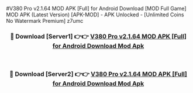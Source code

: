 #V380 Pro v2.1.64 MOD APK [Full] for Android Download [MOD Full Game] MOD APK (Latest Version) [APK-MOD] - APK Unlocked - [Unlimited Coins No Watermark Premium] z7umc



<div align="center">

<h3>🔴 Download [Server1] 👉👉 <a href="https://momento.my/?title=V380_Pro_v2.1.64_MOD_APK_[Full]_for_Android_Download">V380 Pro v2.1.64 MOD APK [Full] for Android Download Mod Apk</a></h3><br>

<h3>🔴 Download [Server2] 👉👉 <a href="https://momento.my/?title=V380_Pro_v2.1.64_MOD_APK_[Full]_for_Android_Download">V380 Pro v2.1.64 MOD APK [Full] for Android Download Mod Apk</a></h3>
</div>
